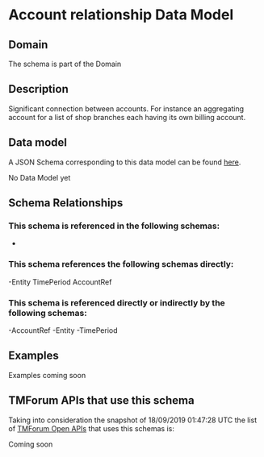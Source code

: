 # Account relationship Data Model

## Domain

The  schema is part of the  Domain

## Description

Significant connection between accounts. For instance an aggregating account for a list of shop branches each having its own billing account.

## Data model

A JSON Schema corresponding to this data model can be found
[here](https://github.com/tmforum-rand/schemas/blob/master/EngagedParty/AccountRelationship.schema.json).

No Data Model yet

## Schema Relationships

### This schema is referenced in the following schemas:

-

### This schema references the following schemas directly:

-Entity
TimePeriod
AccountRef

### This schema is referenced directly or indirectly by the following schemas:

-AccountRef
-Entity
-TimePeriod



## Examples

Examples coming soon

## TMForum APIs that use this schema

Taking into consideration the snapshot of 18/09/2019 01:47:28 UTC the list of [TMForum Open APIs](https://www.tmforum.org/open-apis/) that uses this schemas is:

Coming soon